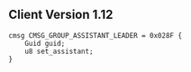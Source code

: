 ## Client Version 1.12

```rust,ignore
cmsg CMSG_GROUP_ASSISTANT_LEADER = 0x028F {
    Guid guid;    
    u8 set_assistant;    
}

```
